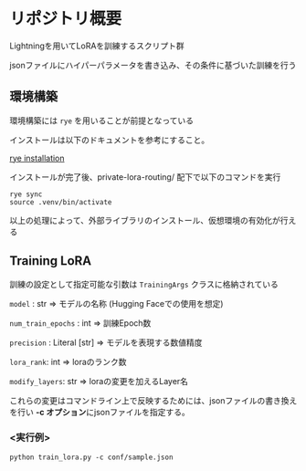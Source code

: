 # リポジトリ概要
Lightningを用いてLoRAを訓練するスクリプト群

jsonファイルにハイパーパラメータを書き込み、その条件に基づいた訓練を行う

## 環境構築
環境構築には `rye` を用いることが前提となっている

インストールは以下のドキュメントを参考にすること。

[rye installation](https://rye.astral.sh/guide/installation/)

インストールが完了後、private-lora-routing/ 配下で以下のコマンドを実行

```
rye sync
source .venv/bin/activate
```

以上の処理によって、外部ライブラリのインストール、仮想環境の有効化が行える

## Training LoRA
訓練の設定として指定可能な引数は `TrainingArgs` クラスに格納されている

`model` : str => モデルの名称 (Hugging Faceでの使用を想定)

`num_train_epochs` : int => 訓練Epoch数

`precision` : Literal [str] => モデルを表現する数値精度

`lora_rank`: int => loraのランク数

`modify_layers`: str => loraの変更を加えるLayer名

これらの変更はコマンドライン上で反映するためには、jsonファイルの書き換えを行い **-c オプション**にjsonファイルを指定する。

### <実行例>
```
python train_lora.py -c conf/sample.json
```

